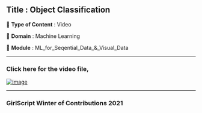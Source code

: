 ## Title : Object Classification
🔴 **Type of Content** : Video

🔴 **Domain** : Machine Learning

🔴 **Module** : ML_for_Seqential_Data_&_Visual_Data

*********************************************************************

### Click here for the video file,

[![image](https://user-images.githubusercontent.com/63282184/140741159-0b442d0f-3c7d-4f0b-a7c5-7c2894c4c43d.png)](https://drive.google.com/file/d/1AwGD-fCxmDGqLMU2LCBQqM486yRCTjNP/view?usp=sharing)

*********************************************************************

### GirlScript Winter of Contributions 2021

